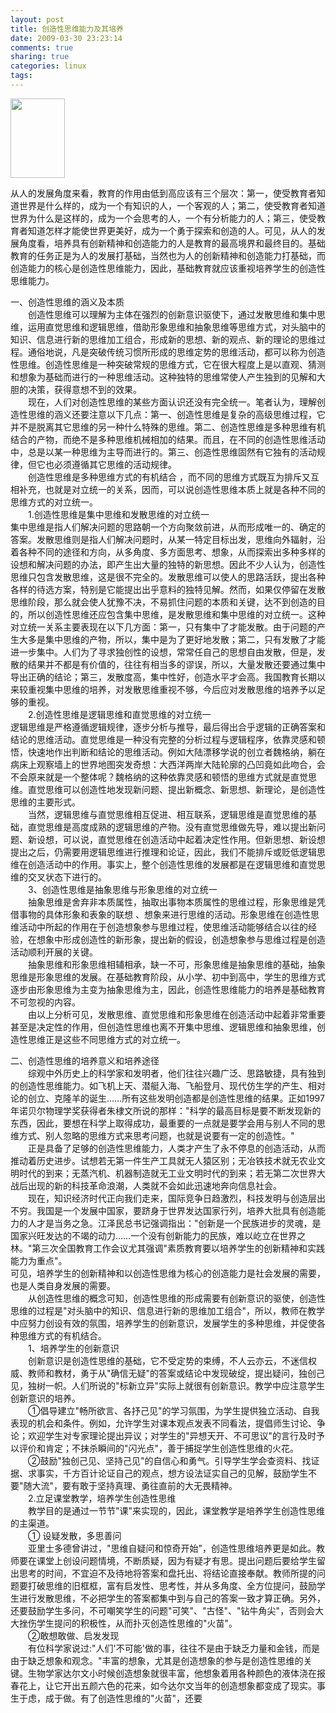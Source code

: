 ```yaml
---
layout: post
title: 创造性思维能力及其培养
date: 2009-03-30 23:23:14
comments: true
sharing: true
categories: linux
tags: 
---
```


<p>
<img src="/Blogs/image.axd?picture=2009%2f3%2fimages.jpg" alt="" width="87" height="127" /> 
</p>
<p>
从人的发展角度来看，教育的作用由低到高应该有三个层次：第一，使受教育者知道世界是什么样的，成为一个有知识的人，一个客观的人；第二，使受教育者知道世界为什么是这样的，成为一个会思考的人，一个有分析能力的人；第三，使受教育者知道怎样才能使世界更美好，成为一个勇于探索和创造的人。可见，从人的发展角度看，培养具有创新精神和创造能力的人是教育的最高境界和最终目的。基础教育的任务正是为人的发展打基础，当然也为人的创新精神和创造能力打基础，而创造能力的核心是创造性思维能力，因此，基础教育就应该重视培养学生的创造性思维能力。 
</p>
<p>
一、创造性思维的涵义及本质<br />
　　创造性思维可以理解为主体在强烈的创新意识驱使下，通过发散思维和集中思维，运用直觉思维和逻辑思维，借助形象思维和抽象思维等思维方式，对头脑中的知识、信息进行新的思维加工组合，形成新的思想、新的观点、新的理论的思维过程。通俗地说，凡是突破传统习惯所形成的思维定势的思维活动，都可以称为创造性思维。创造性思维是一种突破常规的思维方式，它在很大程度上是以直观、猜测和想象为基础而进行的一种思维活动。这种独特的思维常使人产生独到的见解和大胆的决策，获得意想不到的效果。<br />
　　现在，人们对创造性思维的某些方面认识还没有完全统一。笔者认为，理解创造性思维的涵义还要注意以下几点：第一、创造性思维是复杂的高级思维过程，它并不是脱离其它思维的另一种什么特殊的思维。第二、创造性思维是多种思维有机结合的产物，而绝不是多种思维机械相加的结果。而且，在不同的创造性思维活动中，总是以某一种思维为主导而进行的。第三、创造性思维固然有它独有的活动规律，但它也必须遵循其它思维的活动规律。 <br />
　　创造性思维是多种思维方式的有机结合 ，而不同的思维方式既互为排斥又互相补充，也就是对立统一的关系，因而，可以说创造性思维本质上就是各种不同的思维方式的对立统一。<br />
　　1.创造性思维是集中思维和发散思维的对立统一<br />
集中思维是指人们解决问题的思路朝一个方向聚敛前进，从而形成唯一的、确定的答案。发散思维则是指人们解决问题时，从某一特定目标出发，思维向外辐射，沿着各种不同的途径和方向，从多角度、多方面思考、想象，从而探索出多种多样的设想和解决问题的办法，即产生出大量的独特的新思想。因此不少人认为，创造性思维只包含发散思维，这是很不完全的。发散思维可以使人的思路活跃，提出各种各样的待选方案，特别是它能提出出乎意料的独特见解。然而，如果仅停留在发散思维阶段，那么就会使人犹豫不决，不易抓住问题的本质和关键，达不到创造的目的，所以创造性思维还应包含集中思维，是发散思维和集中思维的对立统一。这种对立统一关系主要表现在以下几方面：第一，只有集中了才能发散。由于问题的产生大多是集中思维的产物，所以，集中是为了更好地发散；第二，只有发散了才能进一步集中。人们为了寻求独创性的设想，常常任自己的思想自由发散，但是，发散的结果并不都是有价值的，往往有相当多的谬误，所以，大量发散还要通过集中导出正确的结论；第三，发散度高，集中性好，创造水平才会高。我国教育长期以来较重视集中思维的培养，对发散思维重视不够，今后应对发散思维的培养予以足够的重视。 <br />
　　2.创造性思维是逻辑思维和直觉思维的对立统一<br />
逻辑思维是严格遵循逻辑规律，逐步分析与推导，最后得出合乎逻辑的正确答案和结论的思维活动。直觉思维是一种没有完整的分析过程与逻辑程序，依靠灵感和顿悟，快速地作出判断和结论的思维活动。例如大陆漂移学说的创立者魏格纳，躺在病床上观察墙上的世界地图突发奇想：大西洋两岸大陆轮廓的凸凹竟如此吻合，会不会原来就是一个整体呢？魏格纳的这种依靠灵感和顿悟的思维方式就是直觉思维。直觉思维可以创造性地发现新问题、提出新概念、新思想、新理论，是创造性思维的主要形式。 <br />
　　当然，逻辑思维与直觉思维相互促进、相互联系，逻辑思维是直觉思维的基础，直觉思维是高度成熟的逻辑思维的产物。没有直觉思维做先导，难以提出新问题、新设想，可以说，直觉思维在创造活动中起着决定性作用。但新思想、新设想提出之后，仍需要用逻辑思维进行推理和论证，因此，我们不能排斥或贬低逻辑思维在创造活动中的作用。事实上，整个创造性思维的发展都是在逻辑思维和直觉思维的交叉状态下进行的。 <br />
　　3、创造性思维是抽象思维与形象思维的对立统一<br />
　　抽象思维是舍弃非本质属性，抽取出事物本质属性的思维过程，形象思维是凭借事物的具体形象和表象的联想 、想象来进行思维的活动。形象思维在创造性思维活动中所起的作用在于创造想象参与思维过程，使思维活动能够结合以往的经验，在想象中形成创造性的新形象，提出新的假设，创造想象参与思维过程是创造活动顺利开展的关键。<br />
　　抽象思维和形象思维相辅相承，缺一不可，形象思维是抽象思维的基础，抽象思维是形象思维的发展。在基础教育阶段，从小学、初中到高中，学生的思维方式逐步由形象思维为主变为抽象思维为主，因此，创造性思维能力的培养是基础教育不可忽视的内容。 <br />
　　由以上分析可见，发散思维、直觉思维和形象思维在创造活动中起着非常重要甚至是决定性的作用，但创造性思维也离不开集中思维、逻辑思维和抽象思维，创造性思维正是这些不同思维方式的对立统一。 
</p>
<p>
二、创造性思维的培养意义和培养途径<br />
　　综观中外历史上的科学家和发明者，他们往往兴趣广泛、思路敏捷，具有独到的创造性思维能力。如飞机上天、潜艇入海、飞船登月、现代仿生学的产生、相对论的创立、克隆羊的诞生&hellip;&hellip;所有这些发明创造都是创造性思维的结果。正如1997年诺贝尔物理学奖获得者朱棣文所说的那样：&quot;科学的最高目标是要不断发现新的东西，因此，要想在科学上取得成功，最重要的一点就是要学会用与别人不同的思维方式、别人忽略的思维方式来思考问题，也就是说要有一定的创造性。&quot;<br />
　　正是具备了足够的创造性思维能力，人类才产生了永不停息的创造活动，从而推动着历史进步。试想若无第一件生产工具就无人猿区别；无冶铁技术就无农业文明时代的到来；无蒸汽机、机器制造就无工业文明时代的到来；若无第二次世界大战后出现的新的科技革命浪潮，人类就不会如此迅速地奔向信息社会。 <br />
　　现在，知识经济时代正向我们走来，国际竞争日趋激烈，科技发明与创造层出不穷。我国是一个发展中国家，要跻身于世界发达国家行列，培养大批具有创造能力的人才是当务之急。江泽民总书记强调指出：&quot;创新是一个民族进步的灵魂，是国家兴旺发达的不竭的动力&hellip;&hellip;一个没有创新能力的民族，难以屹立在世界之林。&quot;第三次全国教育工作会议尤其强调&quot;素质教育要以培养学生的创新精神和实践能力为重点&quot;。<br />
可见，培养学生的创新精神和以创造性思维为核心的创造能力是社会发展的需要，也是人类自身发展的需要。 <br />
　　从创造性思维的概念可知，创造性思维的形成需要有创新意识的驱使，创造性思维的过程是&quot;对头脑中的知识、信息进行新的思维加工组合&quot;，所以，教师在教学中应努力创设有效的氛围，培养学生的创新意识，发展学生的多种思维，并促使各种思维方式的有机结合。<br />
　　1、培养学生的创新意识<br />
　　创新意识是创造性思维的基础，它不受定势的束缚，不人云亦云，不迷信权威、教师和教材，勇于从&quot;确信无疑&quot;的答案或结论中发现破绽，提出疑问，独创己见，独树一帜。人们所说的&quot;标新立异&quot;实际上就很有创新意识。教学中应注意学生创新意识的培养。 <br />
　　①倡导建立&quot;畅所欲言、各抒己见&quot;的学习氛围，为学生提供独立活动、自我表现的机会和条件。例如，允许学生对课本观点发表不同看法，提倡师生讨论、争论；欢迎学生对专家理论提出异议；对学生的&quot;异想天开、不可思议&quot;的言行及时予以评价和肯定；不抹杀瞬间的&quot;闪光点&quot;，善于捕捉学生创造性思维的火花。<br />
　　②鼓励&quot;独创己见、坚持己见&quot;的自信心和勇气。引导学生学会查资料、找证据、求事实，千方百计论证自己的观点，想方设法证实自己的见解，鼓励学生不要&quot;随大流&quot;，要有敢于坚持真理、勇往直前的大无畏精神。<br />
　　2.立足课堂教学，培养学生创造性思维 <br />
　　教学目的是通过一节节&quot;课&quot;来实现的，因此，课堂教学是培养学生创造性思维的主渠道。<br />
　　① 设疑发散，多思善问<br />
　　亚里士多德曾讲过，&quot;思维自疑问和惊奇开始&quot;，创造性思维培养更是如此。教师要在课堂上创设问题情境，不断质疑，因为有疑才有思。提出问题后要给学生留出思考的时间，不宜迫不及待地将答案和盘托出、将结论直接奉献。教师所提的问题要打破思维的旧框框，富有启发性、思考性，并从多角度、全方位提问，鼓励学生进行发散思维，不必把学生的答案都集中到与自己的答案一致才算正确。另外，还要鼓励学生多问，不可嘲笑学生的问题&quot;可笑&quot;、&quot;古怪&quot;、&quot;钻牛角尖&quot;，否则会大大挫伤学生提问的积极性，从而扑灭创造性思维的&quot;火苗&quot;。<br />
　　②敢想敢做、启发发现<br />
　　有位科学家说过:&quot;人们&#39;不可能&#39;做的事，往往不是由于缺乏力量和金钱，而是由于缺乏想象和观念。&quot;丰富的想象，尤其是创造想象的参与是创造性思维的关键。生物学家达尔文小时候创造想象就很丰富，他想象着用各种颜色的液体浇在报春花上，让它开出五颜六色的花来，如今达尔文当年的创造想象都变成了现实。事生于虑，成于做。有了创造性思维的&quot;火苗&quot;，还要